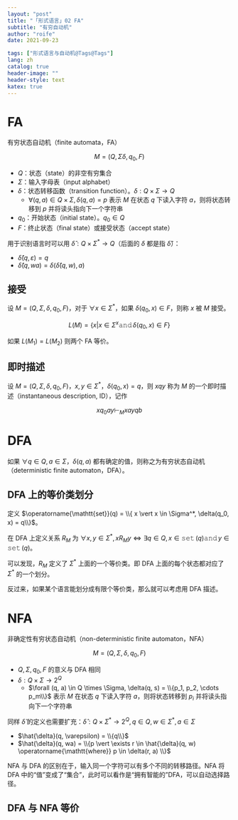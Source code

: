 ```yaml
---
layout: "post"
title: "「形式语言」02 FA"
subtitle: "有穷自动机"
author: "roife"
date: 2021-09-23

tags: ["形式语言与自动机@Tags@Tags"]
lang: zh
catalog: true
header-image: ""
header-style: text
katex: true
---
```


# FA

有穷状态自动机（finite automata，FA）

$$M = (Q, \Sigma \delta, q_0, F)$$

- $Q$：状态（state）的非空有穷集合
- $\Sigma$：输入字母表（input alphabet）
- $\delta$：状态转移函数（transition function）。$\delta : Q \times \Sigma \rightarrow Q$
  + $\forall (q, a) \in Q \times \Sigma, \delta(q, a) = p$ 表示 $M$ 在状态 $q$ 下读入字符 $a$，则将状态转移到 $p$ 并将读头指向下一个字符串
- $q_0$：开始状态（initial state）。$q_0 \in Q$
- $F$：终止状态（final state）或接受状态（accept state）

用于识别语言时可以用 $\hat{\delta} : Q \times \Sigma^* \rightarrow Q$（后面的 $\delta$ 都是指 $\hat{\delta}$）：
- $\hat{\delta}(q, \varepsilon) = q$
- $\hat{\delta}(q, wa) = \delta(\hat{\delta}(q, w), a)$

## 接受

设 $M = (Q, \Sigma, \delta, q_0, F)$，对于 $\forall x \in \Sigma^*$，如果 $\delta(q_0, x) \in F$，则称 $x$ 被 $M$ 接受。

$$
L(M) = \{x | x \in \Sigma^x \operatorname{\mathtt{and}} \delta(q_0, x) \in F\}
$$

如果 $L(M_1) = L(M_2)$ 则两个 FA 等价。

## 即时描述

设 $M = (Q, \Sigma, \delta, q_0, F)$，$x, y \in \Sigma^*$，$\delta(q_0, x) = q$，则 $xqy$ 称为 $M$ 的一个即时描述（instantaneous description, ID），记作

$$
xq_0ay \vdash_M xayqb
$$

# DFA

如果 $\forall q \in Q, a \in \Sigma$，$\delta(q, a)$ 都有确定的值，则称之为有穷状态自动机（deterministic finite automaton，DFA）。

## DFA 上的等价类划分

定义 $\operatorname{\mathtt{set}}(q) = \\{ x \vert x \in \Sigma^*, \delta(q_0, x) = q\\}$。

在 DFA 上定义关系 $R_M$ 为 $\forall x, y \in \Sigma^*, x R_M y \Leftrightarrow \exists q \in Q, x \in \operatorname{\mathtt{set}}(q) \operatorname{\mathtt{and}} y \in \operatorname{\mathtt{set}}(q)$。

可以发现，$R_M$ 定义了 $\Sigma^*$ 上面的一个等价类。即 DFA 上面的每个状态都对应了 $\Sigma^*$ 的一个划分。

反过来，如果某个语言能划分成有限个等价类，那么就可以考虑用 DFA 描述。

# NFA

非确定性有穷状态自动机（non-deterministic finite automaton，NFA）

$$M =(Q, \Sigma, \delta, q_0, F)$$

- $Q, \Sigma, q_0, F$ 的意义与 DFA 相同
- $\delta: Q \times \Sigma \rightarrow 2^Q$
  + $\forall (q, a) \in Q \times \Sigma, \delta(q, s) = \\{p_1, p_2, \cdots p_m\\}$ 表示 $M$ 在状态 $q$ 下读入字符 $a$，则将状态转移到 $p_i$ 并将读头指向下一个字符串

同样 $\hat{\delta}$ 的定义也需要扩充：$\hat{\delta} : Q \times \Sigma^* \rightarrow 2^Q, q \in Q, w \in \Sigma^*, a \in \Sigma$
- $\hat{\delta}(q, \varepsilon) = \\{q\\}$
- $\hat{\delta}(q, wa) = \\{p \vert \exists r \in \hat{\delta}(q, w) \operatorname{\mathtt{where}} p \in \delta(r, a) \\}$

NFA 与 DFA 的区别在于，输入同一个字符可以有多个不同的转移路径。NFA 将 DFA 中的“值”变成了“集合”，此时可以看作是“拥有智能的”DFA，可以自动选择路径。

## DFA 与 NFA 等价
